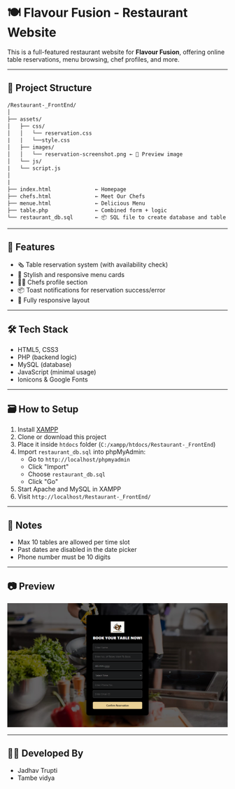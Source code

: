 # 🍽️ Flavour Fusion - Restaurant Website

This is a full-featured restaurant website for **Flavour Fusion**, offering online table reservations, menu browsing, chef profiles, and more.

---

## 📁 Project Structure

```
/Restaurant-_FrontEnd/
│
├── assets/
│   ├── css/
│   │   └── reservation.css
|   |   └──style.css
│   ├── images/
│   │   └── reservation-screenshot.png ← 📸 Preview image
│   └── js/
|   └── script.js
│
|
├── index.html              ← Homepage
├── chefs.html              ← Meet Our Chefs
├── menue.html              ← Delicious Menu
├── table.php               ← Combined form + logic
└── restaurant_db.sql       ← 📦 SQL file to create database and table
```

---

## 🚀 Features

- 🗞️ Table reservation system (with availability check)
- 📜 Stylish and responsive menu cards
- 👨‍🍳 Chefs profile section
- 📦 Toast notifications for reservation success/error
- 🎨 Fully responsive layout

---

## 🛠️ Tech Stack

- HTML5, CSS3
- PHP (backend logic)
- MySQL (database)
- JavaScript (minimal usage)
- Ionicons & Google Fonts

---

## 🗃️ How to Setup

1. Install [XAMPP](https://www.apachefriends.org/)
2. Clone or download this project
3. Place it inside `htdocs` folder (`C:/xampp/htdocs/Restaurant-_FrontEnd`)
4. Import `restaurant_db.sql` into phpMyAdmin:
   - Go to `http://localhost/phpmyadmin`
   - Click "Import"
   - Choose `restaurant_db.sql`
   - Click "Go"
5. Start Apache and MySQL in XAMPP
6. Visit `http://localhost/Restaurant-_FrontEnd/`

---

## 📌 Notes

- Max 10 tables are allowed per time slot
- Past dates are disabled in the date picker
- Phone number must be 10 digits

---

## 📷 Preview

![Reservation Screenshot](./assets/images/reservation-screenshot.png)

---

## 👨‍💼 Developed By

- Jadhav Trupti
- Tambe vidya

